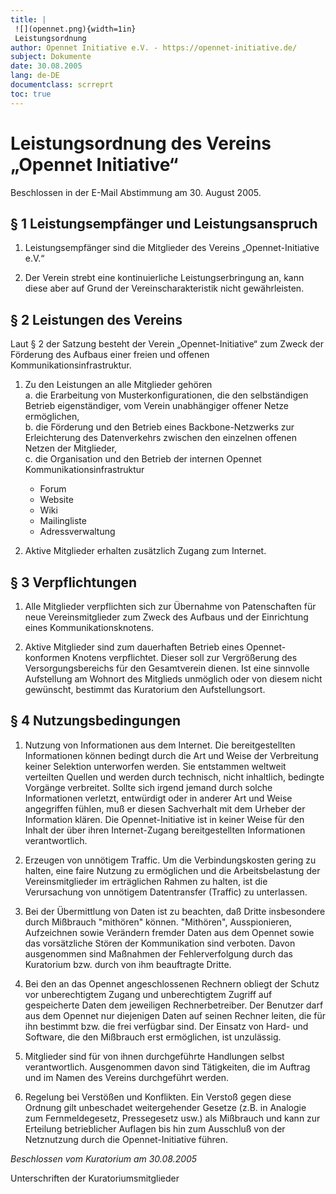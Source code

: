 ```yaml
---
title: |
 ![](opennet.png){width=1in}
 Leistungsordnung
author: Opennet Initiative e.V. - https://opennet-initiative.de/
subject: Dokumente
date: 30.08.2005
lang: de-DE
documentclass: scrreprt
toc: true
---
```


# Leistungsordnung des Vereins „Opennet Initiative“

Beschlossen in der E-Mail Abstimmung am 30. August 2005.

## § 1 Leistungsempfänger und Leistungsanspruch

1. Leistungsempfänger sind die Mitglieder des Vereins „Opennet-Initiative e.V.“

2. Der Verein strebt eine kontinuierliche Leistungserbringung an, kann diese aber auf Grund der Vereinscharakteristik nicht gewährleisten.

## § 2 Leistungen des Vereins

Laut § 2 der Satzung besteht der Verein „Opennet-Initiative“ zum Zweck der Förderung des Aufbaus einer freien und offenen Kommunikationsinfrastruktur.

1. Zu den Leistungen an alle Mitglieder gehören<br>
    a. die Erarbeitung von Musterkonfigurationen, die den selbständigen Betrieb eigenständiger, vom Verein unabhängiger offener Netze ermöglichen,<br>
    b. die Förderung und den Betrieb eines Backbone-Netzwerks zur Erleichterung des Datenverkehrs zwischen den einzelnen offenen Netzen der Mitglieder,<br>
    c. die Organisation und den Betrieb der internen Opennet Kommunikationsinfrastruktur<br>
     - Forum
     - Website
     - Wiki
     - Mailingliste
     - Adressverwaltung

2. Aktive Mitglieder erhalten zusätzlich Zugang zum Internet.

## § 3 Verpflichtungen

1. Alle Mitglieder verpflichten sich zur Übernahme von Patenschaften für neue Vereinsmitglieder zum Zweck des Aufbaus und der Einrichtung eines Kommunikationsknotens.

2. Aktive Mitglieder sind zum dauerhaften Betrieb eines Opennet-konformen Knotens verpflichtet. Dieser soll zur Vergrößerung des Versorgungsbereichs für den Gesamtverein dienen. Ist eine sinnvolle Aufstellung am Wohnort des Mitglieds unmöglich oder von diesem nicht gewünscht, bestimmt das Kuratorium den Aufstellungsort.

## § 4 Nutzungsbedingungen

1. Nutzung von Informationen aus dem Internet. Die bereitgestellten Informationen können bedingt durch die Art und Weise der Verbreitung keiner Selektion
unterworfen werden. Sie entstammen weltweit verteilten Quellen und werden durch technisch, nicht inhaltlich, bedingte Vorgänge verbreitet. Sollte sich irgend jemand durch solche Informationen verletzt, entwürdigt oder in anderer Art und Weise angegriffen fühlen, muß er diesen Sachverhalt mit dem Urheber der Information klären. Die Opennet-Initiative ist in keiner Weise für den Inhalt der über ihren Internet-Zugang bereitgestellten Informationen verantwortlich.

2. Erzeugen von unnötigem Traffic. Um die Verbindungskosten gering zu halten, eine faire Nutzung zu ermöglichen und die Arbeitsbelastung der Vereinsmitglieder im erträglichen Rahmen zu halten, ist die Verursachung von unnötigem Datentransfer (Traffic) zu unterlassen.

3. Bei der Übermittlung von Daten ist zu beachten, daß Dritte insbesondere durch Mißbrauch "mithören" können. "Mithören", Ausspionieren, Aufzeichnen sowie Verändern fremder Daten aus dem Opennet sowie das vorsätzliche Stören der Kommunikation sind verboten. Davon ausgenommen sind Maßnahmen der Fehlerverfolgung durch das Kuratorium bzw. durch von ihm beauftragte Dritte.

4. Bei den an das Opennet angeschlossenen Rechnern obliegt der Schutz vor unberechtigtem Zugang und unberechtigtem Zugriff auf gespeicherte Daten dem jeweiligen Rechnerbetreiber. Der Benutzer darf aus dem Opennet nur diejenigen Daten auf seinen Rechner leiten, die für ihn bestimmt bzw. die frei verfügbar sind. Der Einsatz von Hard- und Software, die den Mißbrauch erst ermöglichen, ist unzulässig.

5. Mitglieder sind für von ihnen durchgeführte Handlungen selbst verantwortlich. Ausgenommen davon sind Tätigkeiten, die im Auftrag und im Namen des Vereins
durchgeführt werden.

6. Regelung bei Verstößen und Konflikten. Ein Verstoß gegen diese Ordnung gilt unbeschadet weitergehender Gesetze (z.B. in Analogie zum Fernmeldegesetz, Pressegesetz usw.) als Mißbrauch und kann zur Erteilung betrieblicher Auflagen bis hin zum Ausschluß von der Netznutzung durch die Opennet-Initiative führen.

*Beschlossen vom Kuratorium am 30.08.2005*

Unterschriften der Kuratoriumsmitglieder
